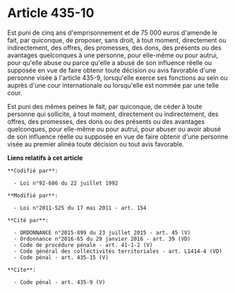 # Article 435-10

Est puni de cinq ans d'emprisonnement et de 75 000 euros d'amende le fait, par quiconque, de proposer, sans droit, à tout
moment, directement ou indirectement, des offres, des promesses, des dons, des présents ou des avantages quelconques à une
personne, pour elle-même ou pour autrui, pour qu'elle abuse ou parce qu'elle a abusé de son influence réelle ou supposée en
vue de faire obtenir toute décision ou avis favorable d'une personne visée à l'article 435-9, lorsqu'elle exerce ses
fonctions au sein ou auprès d'une cour internationale ou lorsqu'elle est nommée par une telle cour. 

Est puni des mêmes peines le fait, par quiconque, de céder à toute personne qui sollicite, à tout moment, directement ou
indirectement, des offres, des promesses, des dons ou des présents ou des avantages quelconques, pour elle-même ou pour
autrui, pour abuser ou avoir abusé de son influence réelle ou supposée en vue de faire obtenir d'une personne visée au
premier alinéa toute décision ou tout avis favorable.

**Liens relatifs à cet article**

	**Codifié par**:

	  - Loi n°92-686 du 22 juillet 1992

	**Modifié par**:

	  - Loi n°2011-525 du 17 mai 2011 - art. 154

	**Cité par**:

	  - ORDONNANCE n°2015-899 du 23 juillet 2015 - art. 45 (V)
	  - Ordonnance n°2016-65 du 29 janvier 2016 - art. 39 (VD)
	  - Code de procédure pénale - art. 41-1-2 (V)
	  - Code général des collectivités territoriales - art. L1414-4 (VD)
	  - Code pénal - art. 435-15 (V)

	**Cite**:

	  - Code pénal - art. 435-9 (V)
